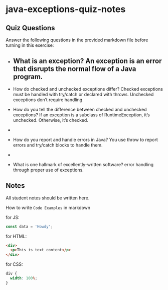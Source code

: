 # java-exceptions-quiz-notes

## Quiz Questions

Answer the following questions in the provided markdown file before turning in this exercise:

- What is an exception?
  An exception is an error that disrupts the normal flow of a Java program.
  - 
- How do checked and unchecked exceptions differ?
  Checked exceptions must be handled with try/catch or declared with throws. Unchecked exceptions don’t require handling.

- How do you tell the difference between checked and unchecked exceptions?
  If an exception is a subclass of RuntimeException, it’s unchecked. Otherwise, it’s checked.
- 
- How do you report and handle errors in Java?
  You use throw to report errors and try/catch blocks to handle them.
- 
- What is one hallmark of excellently-written software?
  error handling through proper use of exceptions.
## Notes

All student notes should be written here.

How to write `Code Examples` in markdown

for JS:

```javascript
const data = 'Howdy';
```

for HTML:

```html
<div>
  <p>This is text content</p>
</div>
```

for CSS:

```css
div {
  width: 100%;
}
```
